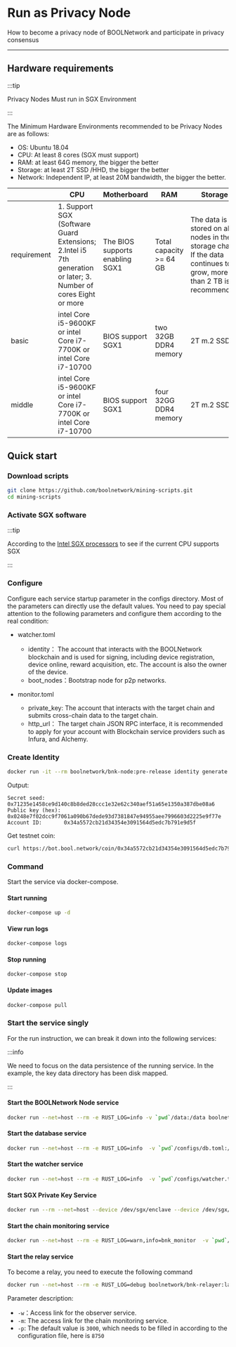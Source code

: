 # Run as Privacy Node

How to become a privacy node of BOOLNetwork and participate in privacy consensus

---

## Hardware requirements

:::tip

Privacy Nodes Must run in SGX Environment

:::

The Minimum Hardware Environments recommended to be Privacy Nodes are as follows:

- OS: Ubuntu 18.04
- CPU: At least 8 cores (SGX must support)
- RAM: at least 64G memory, the bigger the better
- Storage: at least 2T SSD /HHD, the bigger the better
- Network: Independent IP, at least 20M bandwidth, the bigger the better.

|             | CPU                                                                                                             | Motherboard                      | RAM                     | Storage                                                                                                            | Network       | OS           |
| ----------- | --------------------------------------------------------------------------------------------------------------- | -------------------------------- | ----------------------- | ------------------------------------------------------------------------------------------------------------------ | ------------- | ------------ |
| requirement | 1. Support SGX (Software Guard Extensions; 2.Intel i5 7th generation or later; 3. Number of cores Eight or more | The BIOS supports  enabling SGX1 | Total capacity >= 64 GB | The data is stored on all nodes in the storage chain. If the data continues to grow, more than 2 TB is recommended | 20M Bandwidth | Ubuntu 18.04 |
| basic       | intel Core i5-9600KF or intel Core i7-7700K or intel Core i7-10700                                              | BIOS support SGX1                | two 32GB DDR4 memory    | 2T m.2 SSD                                                                                                         | 20M Bandwidth | Ubuntu 18.04 |
| middle      | intel Core i5-9600KF or intel Core i7-7700K or intel Core i7-10700                                              | BIOS support SGX1                | four 32GG DDR4 memory   | 2T m.2 SSD                                                                                                         | 20M Bandwidth | Ubuntu 18.04 |

## Quick start

### Download scripts

```bash
git clone https://github.com/boolnetwork/mining-scripts.git
cd mining-scripts
```

### Activate SGX software

:::tip

According to the [Intel SGX processors](https://www.intel.com/content/www/us/en/support/articles/000028173/processors.html) to see if the current CPU supports SGX

:::

### Configure

Configure each service startup parameter in the configs directory. Most of the parameters can directly use the default values. You need to pay special attention to the following parameters and configure them according to the real condition:

- watcher.toml

  - identity： The account that interacts with the BOOLNetwork blockchain and is used for signing, including device registration, device online, reward acquisition, etc. The account is also the owner of the device.
  - boot_nodes：Bootstrap node for p2p networks.

- monitor.toml
  - private_key: The account that interacts with the target chain and submits cross-chain data to the target chain.
  - http_url： The target chain JSON RPC interface, it is recommended to apply for your account with Blockchain service providers such as Infura, and Alchemy.

### Create Identity

```bash
docker run -it --rm boolnetwork/bnk-node:pre-release identity generate
```

Output:

```text
Secret seed:      0x71235e1458ce9d140c8b8ded28ccc1e32e62c340aef51a65e1350a387dbe08a6
Public key (hex): 0x0248e7f02dcc9f7061a090b67dede93d7381847e94955aee7996603d2225e9f77e
Account ID:       0x34a5572cb21d34354e3091564d5edc7b791e9d5f
```

Get testnet coin:

```bash
curl https://bot.bool.network/coin/0x34a5572cb21d34354e3091564d5edc7b791e9d5f
```

### Command

Start the service via docker-compose.

#### Start running

```bash
docker-compose up -d
```

#### View run logs

```bash
docker-compose logs
```

#### Stop running

```bash
docker-compose stop
```

#### Update images

```bash
docker-compose pull
```

### Start the service singly

For the run instruction, we can break it down into the following services:

:::info

We need to focus on the data persistence of the running service. In the example, the key data directory has been disk mapped.

:::

#### Start the BOOLNetwork Node service

```bash
docker run --net=host --rm -e RUST_LOG=info -v `pwd`/data:/data boolnetwork/bnk-node:latest --unsafe-ws-external
```

#### Start the database service

```bash
docker run --net=host --rm -e RUST_LOG=info  -v `pwd`/configs/db.toml:/bnk/db.toml -v `pwd`/data:/bnk/data boolnetwork/bnk-database:latest
```

#### Start the watcher service

```bash
docker run --net=host --rm -e RUST_LOG=info  -v `pwd`/configs/watcher.toml:/bnk/watcher.toml boolnetwork/bnk-watcher:latest
```

#### Start SGX Private Key Service

```bash
docker run --rm --net=host --device /dev/sgx/enclave --device /dev/sgx/provision -v `pwd`/configs/key.toml:/bnk/key.toml -p 9701:9701  -e RUST_LOG=info boolnetwork/bnk-sgx-key-server
```

#### Start the chain monitoring service

```bash
docker run --net=host --rm -e RUST_LOG=warn,info=bnk_monitor  -v `pwd`/configs/monitor.toml:/bnk/monitor.toml -v `pwd`/data:/bnk/data boolnetwork/bnk-monitor:latest
```

#### Start the relay service

To become a relay, you need to execute the following command

```bash
docker run --net=host --rm -e RUST_LOG=debug boolnetwork/bnk-relayer:latest -w=http://127.0.0.1:8720 -m=http://127.0.0.1:8740 -p=8750
```

Parameter description:

- `-w`：Access link for the observer service.
- `-m`: The access link for the chain monitoring service.
- `-p`: The default value is `3000`, which needs to be filled in according to the configuration file, here is `8750`
